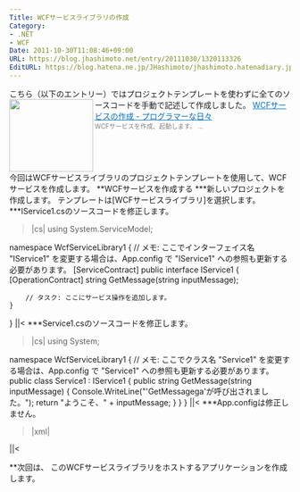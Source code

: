 ```yaml
---
Title: WCFサービスライブラリの作成
Category:
- .NET
- WCF
Date: 2011-10-30T11:08:46+09:00
URL: https://blog.jhashimoto.net/entry/20111030/1320113326
EditURL: https://blog.hatena.ne.jp/JHashimoto/jhashimoto.hatenadiary.jp/atom/entry/12921228815717257163
---
```


こちら（以下のエントリー）ではプロジェクトテンプレートを使わずに全てのソースコードを手動で記述して作成しました。
<a href="http://d.hatena.ne.jp/JHashimoto/20111016/1318932715" target="_blank" rel="nofollow"><img class="alignleft" align="left" border="0" src="http://capture.heartrails.com/150x130/shadow?http://d.hatena.ne.jp/JHashimoto/20111016/1318932715" alt="" width="150" height="130" /></a><a style="color:#0070C5;" href="http://d.hatena.ne.jp/JHashimoto/20111016/1318932715" target="_blank" rel="nofollow">WCFサービスの作成 - プログラマーな日々</a><a href="http://b.hatena.ne.jp/entry/http://d.hatena.ne.jp/JHashimoto/20111016/1318932715" target="_blank"><img border="0" src="http://b.hatena.ne.jp/entry/image/http://d.hatena.ne.jp/JHashimoto/20111016/1318932715" alt="" /></a><br><span style="color: #808080;font-size: 80%;">WCFサービスを作成、起動します。 ...</span><br style="clear:both;" />
今回はWCFサービスライブラリのプロジェクトテンプレートを使用して、WCFサービスを作成します。
**WCFサービスを作成する
***新しいプロジェクトを作成します。
テンプレートは[WCFサービスライブラリ]を選択します。
***IService1.csのソースコードを修正します。
>|cs|
using System.ServiceModel;

namespace WcfServiceLibrary1 {
    // メモ: ここでインターフェイス名 "IService1" を変更する場合は、App.config で "IService1" への参照も更新する必要があります。
    [ServiceContract]
    public interface IService1 {
        [OperationContract]
        string GetMessage(string inputMessage);

        // タスク: ここにサービス操作を追加します。
    }
}
||<
***Service1.csのソースコードを修正します。
>|cs|
using System;

namespace WcfServiceLibrary1 {
    // メモ: ここでクラス名 "Service1" を変更する場合は、App.config で "Service1" への参照も更新する必要があります。
    public class Service1 : IService1 {
        public string GetMessage(string inputMessage) {
            Console.WriteLine("'GetMessagega'が呼び出されました。");
            return "ようこそ、" + inputMessage;
        }
    }
}
||<
***App.configは修正しません。
>|xml|
<?xml version="1.0" encoding="utf-8" ?>
<configuration>
  <system.web>
    <compilation debug="true" />
  </system.web>
  <!-- サービス ライブラリ プロジェクトの展開時に、構成ファイルの内容をホストの app.config ファイルに追加する
  必要があります。System.Configuration は、ライブラリの構成ファイルをサポートしていません。 -->
  <system.serviceModel>
    <services>
      <service name="WcfServiceLibrary1.Service1" behaviorConfiguration="WcfServiceLibrary1.Service1Behavior">
        <host>
          <baseAddresses>
            <add baseAddress = "http://localhost:8731/Design_Time_Addresses/WcfServiceLibrary1/Service1/" />
          </baseAddresses>
        </host>
        <!-- Service Endpoints -->
        <!-- アドレスは、完全修飾でない限り、上で指定されたベース アドレスに相対的なものとなります -->
        <endpoint address ="" binding="wsHttpBinding" contract="WcfServiceLibrary1.IService1">
          <!-- 
              展開時に、次の ID 要素を削除または置換して、展開されたサービスが 
              実行されている ID が反映されるようにする必要があります。削除されると、WCF は適切な IDを自動的に 
              推測します。
          -->
          <identity>
            <dns value="localhost"/>
          </identity>
        </endpoint>
        <!-- Metadata Endpoints -->
        <!-- Metadata Exchange エンドポイントは、サービスが、そのサービス自体をクライアントに記述するために使用されます。 --> 
        <!-- このエンドポイントは、セキュリティで保護されたバインドを使用していないため、展開する前にセキュリティで保護するか、削除する必要があります -->
        <endpoint address="mex" binding="mexHttpBinding" contract="IMetadataExchange"/>
      </service>
    </services>
    <behaviors>
      <serviceBehaviors>
        <behavior name="WcfServiceLibrary1.Service1Behavior">
          <!-- メタデータ情報の開示を避けるには、
          展開する前に、下の値を false に設定し、上のメタデータのエンドポイントを削除します -->
          <serviceMetadata httpGetEnabled="True"/>
          <!-- デバッグ目的で障害発生時の例外の詳細を受け取るには、
          下の値を true に設定します。例外情報の開示を避けるには、
          展開する前に false に設定します -->
          <serviceDebug includeExceptionDetailInFaults="False" />
        </behavior>
      </serviceBehaviors>
    </behaviors>
  </system.serviceModel>
</configuration>
||<

**次回は、
このWCFサービスライブラリをホストするアプリケーションを作成します。
